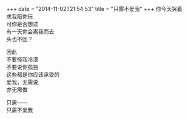 +++
date = "2014-11-02T21:54:53"
title = "只需不爱我"
+++
你今天哭着  
求我陪你玩  
可你是否想过  
有一天你会离我而去  
头也不回？  
  
  
因此  
不要怪我冷漠  
不要说你孤独  
这些都是你应该承受的  
爱我，无需说  
亦无需做  
  
只需——  
只需不爱我  